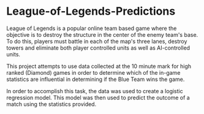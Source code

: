 # League-of-Legends-Predictions

League of Legends is a popular online team based game where the objective is to destroy the structure in the center of the enemy team's base. To do this, players must battle in each of the map's three lanes, destroy towers and eliminate both player controlled units as well as AI-controlled units.

This project attempts to use data collected at the 10 minute mark for high ranked (Diamond) games in order to determine which of the in-game statistics are influential in determining if the Blue Team wins the game.

In order to accomplish this task, the data was used to create a logistic regression model. This model was then used to predict the outcome of a match using the statistics provided.
